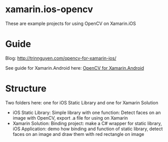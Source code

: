 xamarin.ios-opencv
==================

These are example projects for using OpenCV on Xamarin.iOS

Guide
===================
Blog: http://trinnguyen.com/opencv-for-xamarin-ios/ 

See guide for Xamarin.Android here: [OpenCV for Xamarin.Android]

   [OpenCV for Xamarin.Android]: <http://trinnguyen.com/opencv-for-xamarin-android/>


Structure
===================
Two folders here: one for iOS Static Library and one for Xamarin Solution
- iOS Static Library: Simple library with one function: Detect faces on an image with OpenCV, export .a file for using on Xamarin
- Xamarin Solution: Binding project: make a C# wrapper for static library, iOS Application: demo how binding and function of static library, detect faces on an image and draw them with red rectangle on image

